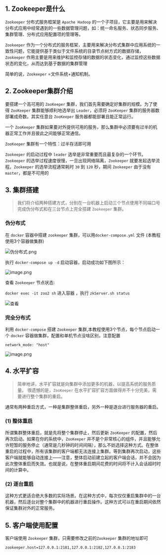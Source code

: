 ## 1. Zookeeper是什么

`Zookeeper` 分布式服务框架是 `Apache Hadoop` 的一个子项目，它主要是用来解决分布式应用中经常遇到的一些数据管理问题，如：统一命名服务、状态同步服务、集群管理、分布式应用配置项的管理等。

`Zookeeper` 作为一个分布式的服务框架，主要用来解决分布式集群中应用系统的一致性问题，它能提供基于类似于文件系统的目录节点树方式的数据存储， `Zookeeper` 作用主要是用来维护和监控存储的数据的状态变化，通过监控这些数据状态的变化，从而达到基于数据的集群管理

简单的说，`Zookeeper` =文件系统+通知机制。

## 2. Zookeeper集群介绍

要搭建一个高可用的 `ZooKeeper` 集群，我们首先需要确定好集群的规模。为了使得 `ZooKeeper` 集群能够顺利地选举出 `Leader`，必须将 `ZooKeeper` 集群的服务器数部署成奇数。其实任意台 `ZooKeeper` 服务器都能部署且能正常运行。

一个 `ZooKeeper` 集群如果要对外提供可用的服务，那么集群中必须要有过半的机器正常工作并且彼此之间能够正常通信。

`ZooKeeper` 集群有一个特性：过半存活即可用

`Zookeeper` 的启动过程中 `leader` 选举是非常重要而且最复杂的一个环节。`Zookeeper` 的选举过程速度很慢，一旦出现网络隔离，`Zookeeper` 就要发起选举流程。`Zookeeper` 的选举流程通常耗时 `30` 到 `120` 秒，期间 `Zookeeper` 由于没有 `master`，都是不可用的

## 3. 集群搭建

> 我们将介绍两种搭建方式，分别在一台机器上启动三个节点使用不同端口号完成伪分布式和在三台节点上完全搭建 `Zookeeper` 集群。

### 伪分布式

在 `docker` 容器中搭建 `zookeeper` 集群，可以用`docker-compose.yml` 文件 (本教程使用3个容器做集群)

![伪分布式.png](https://upload-images.jianshu.io/upload_images/6393906-3050ccefdecbceb1.png?imageMogr2/auto-orient/strip%7CimageView2/2/w/1240)

执行 `docker-compose up -d` 启动容器，启动成功如下图所示：

![image.png](https://upload-images.jianshu.io/upload_images/6393906-16e0b30ef3bac284.png?imageMogr2/auto-orient/strip%7CimageView2/2/w/1240)

查看 `Zookeeper` 节点状态:

`docker exec -it zoo2 sh` 进入容器 ，执行 `zkServer.sh status`

![查看](https://upload-images.jianshu.io/upload_images/6393906-3b261ce89dfa484f.png?imageMogr2/auto-orient/strip%7CimageView2/2/w/1240)

### 完全分布式

利用 `docker-compose` 搭建 `Zookeeper` 集群,本教程使用3个节点，每个节点启动一个 `docker` 容器做集群，配置和单机节点没啥区别，注意配置

```
network_mode: "host"
```

![image.png](https://upload-images.jianshu.io/upload_images/6393906-917d57d68062c6f3.png?imageMogr2/auto-orient/strip%7CimageView2/2/w/1240)

## 4. 水平扩容

> 简单地讲，水平扩容就是向集群中添加更多的机器，以提高系统的服务质量。
> 很遗憾的是，`ZooKeeper` 在水平扩容扩容方面做得并不十分完美，需要进行整个集群的重启。

通常有两种重启方式，一种是集群整体重启，另外一种是逐台进行服务器的重启。

### (1) 整体重启

所谓集群整体重启，就是先将整个集群停止，然后更新 `ZooKeeper` 的配置，然后再次启动。如果在你的系统中，`ZooKeeper` 并不是个非常核心的组件，并且能够允许短暂的服务停止（通常是几秒钟的时间间隔），那么不妨选择这种方式。在整体重启的过程中，所有该集群的客户端都无法连接上集群。等到集群再次启动，这些客户端就能够自动连接上——注意，整体启动前建立起的客户端会话，并不会因为此次整体重启而失效。也就是说，在整体重启期间花费的时间将不计入会话超时时间的计算中。

### (2) 逐台重启

这种方式更适合绝大多数的实际场景。在这种方式中，每次仅仅重启集群中的一台机器，然后逐台对整个集群中的机器进行重启操作。这种方式可以在重启期间依然保证集群对外的正常服务。

## 5. 客户端使用配置

客户端使用 `Zookeeper` 集群，只需要修改之前的`Zookeeper` 集群的地址即可

```
zookeeper.host=127.0.0.1:2181,127.0.0.1:2182,127.0.0.1:2183
```
